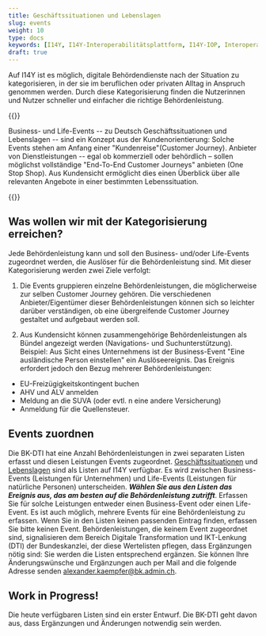 ```yaml
---
title: Geschäftssituationen und Lebenslagen
slug: events
weight: 10
type: docs
keywords: [I14Y, I14Y-Interoperabilitätsplattform, I14Y-IOP, Interoperabilität, Behördenleistung, öffentliche Dienstleistung, One Stop Government, Geschäftssituation, Lebenslage, Business Event, Life Event, Customer Journey, Website, Portal, Webapp, App, Mobile App, Applikation, Verzeichnis, Schweiz]
draft: true
---
```


Auf I14Y ist es möglich, digitale Behördendienste nach der Situation zu kategorisieren, in der sie im beruflichen oder privaten Alltag in Anspruch genommen werden. Durch diese Kategorisierung finden die Nutzerinnen und Nutzer schneller und einfacher die richtige Behördenleistung. 

{{<alert title="Was sind Geschäftssituationen und Lebenslagen?" color="info">}}
 
Business- und Life-Events -- zu Deutsch Geschäftssituationen und Lebenslagen -- sind ein Konzept aus der Kundenorientierung: Solche Events stehen am Anfang einer "Kundenreise"(Customer Journey). Anbieter von Dienstleistungen -- egal ob kommerziell oder behördlich – sollen möglichst vollständige "End-To-End Customer Journeys" anbieten (One Stop Shop). Aus Kundensicht ermöglicht dies einen Überblick über alle relevanten Angebote in einer bestimmten Lebenssituation.

{{</alert>}}

## Was wollen wir mit der Kategorisierung erreichen?

Jede Behördenleistung kann und soll den Business- und/oder Life-Events zugeordnet werden, die Auslöser für die Behördenleistung sind. Mit dieser Kategorisierung werden zwei Ziele verfolgt: 

1. Die Events gruppieren einzelne Behördenleistungen, die möglicherweise zur selben Customer Journey gehören. Die verschiedenen Anbieter/Eigentümer dieser Behördenleistungen können sich so leichter darüber verständigen, ob eine übergreifende Customer Journey gestaltet und aufgebaut werden soll.

2. Aus Kundensicht können zusammengehörige Behördenleistungen als Bündel angezeigt werden (Navigations- und Suchunterstützung).
Beispiel: 
Aus Sicht eines Unternehmens ist der Business-Event "Eine ausländische Person einstellen" ein Auslöseereignis. Das Ereignis erfordert jedoch den Bezug mehrerer Behördenleistungen:
- EU-Freizügigkeitskontingent buchen
- AHV und ALV anmelden
- Meldung an die SUVA (oder evtl. n eine andere Versicherung)
- Anmeldung für die Quellensteuer.


## Events zuordnen

Die BK-DTI hat eine Anzahl Behördenleistungen in zwei separaten Listen erfasst und diesen Leistungen Events zugeordnet. [Geschäftssituationen](https://www.i14y.admin.ch/de/catalog/concepts/08dc74b4-30d4-be8d-ba53-91a1201ac86b/description) und [Lebenslagen](https://www.i14y.admin.ch/de/catalog/concepts/08dc65d1-652a-3546-9100-faffbaf7c6fd/description) sind als Listen auf I14Y verfügbar. Es wird zwischen Business-Events (Leistungen für Unternehmen) und Life-Events (Leistungen für natürliche Personen) unterscheiden. ___Wählen Sie aus den Listen das Ereignis aus, das am besten auf die Behördenleistung zutrifft___. Erfassen Sie für solche Leistungen entweder einen Business-Event oder einen Life-Event. Es ist auch möglich, mehrere Events für eine Behördenleistung zu erfassen. 
Wenn Sie in den Listen keinen passenden Eintrag finden, erfassen Sie bitte keinen Event. Behördenleistungen, die keinem Event zugeordnet sind, signalisieren dem Bereich Digitale Transformation und IKT-Lenkung (DTI) der Bundeskanzlei, der diese Wertelisten pflegen, dass Ergänzungen nötig sind: Sie werden die Listen entsprechend ergänzen. Sie können Ihre Änderungswünsche und Ergänzungen auch per Mail and die folgende Adresse senden [alexander.kaempfer@bk.admin.ch](mailto:alexander.kaempfer@bk.admin.ch). 
## Work in Progress!
Die heute verfügbaren Listen sind ein erster Entwurf. Die BK-DTI geht davon aus, dass Ergänzungen und Änderungen notwendig sein werden.
